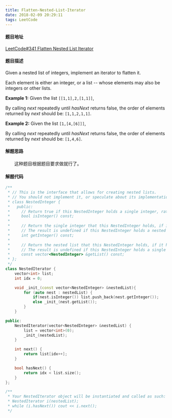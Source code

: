 ```yaml
---
title: Flatten-Nested-List-Iterator
date: 2018-02-09 20:29:11
tags: LeetCode
---
```


#### 题目地址

[LeetCode#341 Flatten Nested List Iterator](https://leetcode.com/problems/flatten-nested-list-iterator/description/)

#### 题目描述

Given a nested list of integers, implement an iterator to flatten it.

Each element is either an integer, or a list -- whose elements may also be integers or other lists.

<!--more-->

**Example 1:**
Given the list `[[1,1],2,[1,1]]`,

By calling *next* repeatedly until *hasNext* returns false, the order of elements returned by *next* should be: `[1,1,2,1,1]`.

**Example 2:**
Given the list `[1,[4,[6]]]`,

By calling *next* repeatedly until *hasNext* returns false, the order of elements returned by *next* should be: `[1,4,6]`.

#### 解题思路

&emsp;&emsp;这种题目根据题目要求做就行了。

#### 解题代码

```c++
/**
 * // This is the interface that allows for creating nested lists.
 * // You should not implement it, or speculate about its implementation
 * class NestedInteger {
 *   public:
 *     // Return true if this NestedInteger holds a single integer, rather than a nested list.
 *     bool isInteger() const;
 *
 *     // Return the single integer that this NestedInteger holds, if it holds a single integer
 *     // The result is undefined if this NestedInteger holds a nested list
 *     int getInteger() const;
 *
 *     // Return the nested list that this NestedInteger holds, if it holds a nested list
 *     // The result is undefined if this NestedInteger holds a single integer
 *     const vector<NestedInteger> &getList() const;
 * };
 */
class NestedIterator {
    vector<int> list;
    int idx = 0;

    void _init_(const vector<NestedInteger> &nestedList){
        for (auto nest : nestedList) {
            if(nest.isInteger()) list.push_back(nest.getInteger());
            else _init_(nest.getList());
        }
    }

public:
    NestedIterator(vector<NestedInteger> &nestedList) {
        list = vector<int>(0);
        _init_(nestedList);
    }

    int next() {
        return list[idx++];
    }

    bool hasNext() {
        return idx < list.size();
    }
};

/**
 * Your NestedIterator object will be instantiated and called as such:
 * NestedIterator i(nestedList);
 * while (i.hasNext()) cout << i.next();
 */
```

